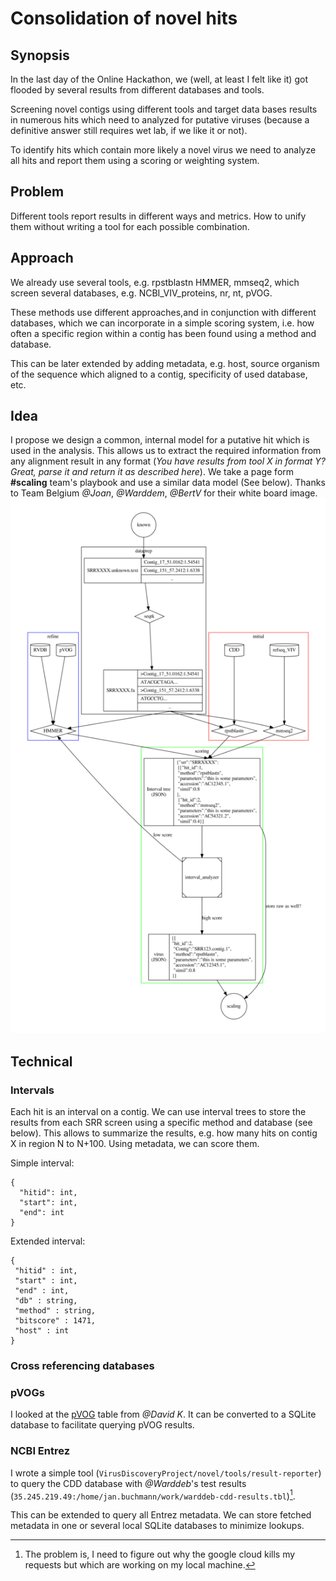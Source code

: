 # Consolidation of novel hits

## Synopsis

In the last day of the Online Hackathon, we (well, at least I felt like it) got
flooded by several results from different databases and tools.

Screening novel contigs using different tools and target data bases results in
numerous hits which need to analyzed for putative viruses (because a definitive
answer still requires wet lab, if we like it or not).

To identify hits which contain more likely a novel virus we need to analyze all
hits and report them using a scoring or weighting system.

## Problem

Different tools report results in different ways and metrics. How to unify them
without writing a tool for each possible combination.

## Approach

We already use several tools, e.g. rpstblastn HMMER, mmseq2, which screen
several databases, e.g. NCBI_VIV_proteins, nr, nt, pVOG.

These methods use different approaches,and in conjunction with different
databases, which we can incorporate in a simple scoring system, i.e. how often a
specific region within a contig has been found using a method and database.

This can be later extended by adding metadata, e.g. host, source organism of the
sequence which aligned to a contig, specificity of used database, etc.

## Idea
I propose we design a common, internal model for a putative hit which is used in
the analysis. This allows us to extract the required information from any
alignment result in any format (_You have results from tool X in format Y? Great,
parse it and return it as described here_). We take a page form **\#scaling**
team's playbook and use a similar data model (See below).
Thanks to Team Belgium *@Joan*, *@Warddem*, *@BertV* for their white board image.
![Draft for novel pipeline. WIP. Thanks: \@Joan, \@Warddem, \@BertV](figs/pipeline/novel-pipeline.png)

## Technical

### Intervals

Each hit is an interval on a contig. We can use interval trees to store the
results from each SRR screen using a specific method and database (see below).
This allows to summarize the results, e.g. how many hits on contig X in region
N to N+100. Using metadata, we can score them.

Simple interval:
```
{
  "hitid": int,
  "start": int,
  "end": int
}
```

Extended interval:
```
{
 "hitid" : int,
 "start" : int,
 "end" : int,
 "db" : string,
 "method" : string,
 "bitscore" : 1471,
 "host" : int
}
```

### Cross referencing databases

### pVOGs

I looked at the [pVOG](http://dmk-brain.ecn.uiowa.edu/pVOGs/downloads/VOGTable.txt) table from *@David K*. It can be converted to a SQLite database to facilitate
querying pVOG results.

### NCBI Entrez

I wrote a simple tool (`VirusDiscoveryProject/novel/tools/result-reporter`) to
query the CDD database with *@Warddeb*'s test results
(`35.245.219.49:/home/jan.buchmann/work/warddeb-cdd-results.tbl`)[^1].

This can be extended to query all Entrez metadata. We can store fetched metadata 
in one or several local SQLite databases to minimize lookups. 


[^1]: The problem is, I need to figure out why the google cloud kills my requests 
but which are working on my local machine.